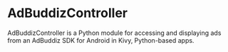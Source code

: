 AdBuddizController
==================

AdBuddizController is a Python module for accessing and displaying ads from an AdBuddiz SDK for Android in Kivy, Python-based apps.
